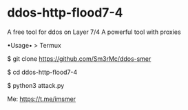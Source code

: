 # ddos-http-flood7-4
A free tool for ddos on Layer 7/4
A powerful tool with proxies

•Usage• > Termux

$ git clone https://github.com/Sm3rMc/ddos-smer

$ cd ddos-http-flood7-4

$ python3 attack.py

           
 Me: https://t.me/imsmer
